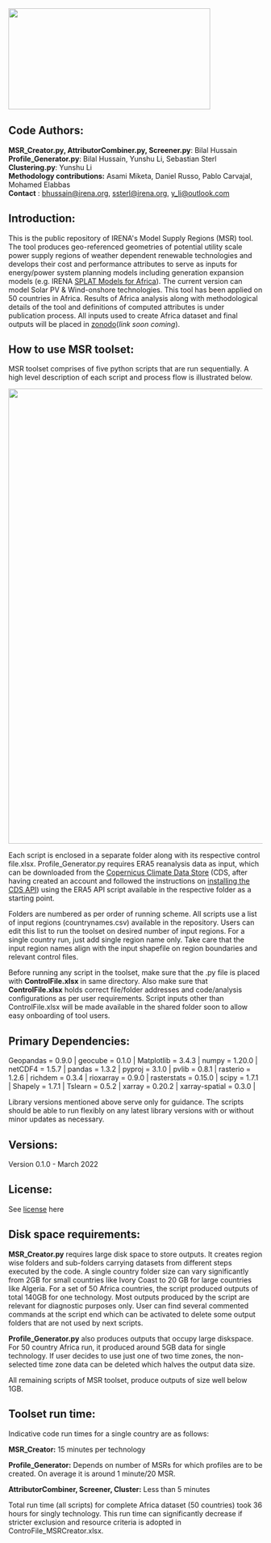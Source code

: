 <img src="https://user-images.githubusercontent.com/77098670/158803434-7125693b-283c-4d36-8780-2c57ad2015c9.gif" width="400" height="200">

## Code Authors:
**MSR_Creator.py, AttributorCombiner.py, Screener.py**: Bilal Hussain\
**Profile_Generator.py**: Bilal Hussain, Yunshu Li, Sebastian Sterl\
**Clustering.py**: Yunshu Li\
**Methodology contributions:** Asami Miketa, Daniel Russo, Pablo Carvajal, Mohamed Elabbas\
**Contact** : [bhussain@irena.org](mailto:bhussain@irena.org), [ssterl@irena.org](mailto:ssterl@irena.org), [y_li@outlook.com](mailto:y_li@outlook.com)

## Introduction:

This is the public repository of IRENA&#39;s Model Supply Regions (MSR) tool. The tool produces geo-referenced geometries of potential utility scale power supply regions of weather dependent renewable technologies and develops their cost and performance attributes to serve as inputs for energy/power system planning models including generation expansion models (e.g. IRENA [SPLAT Models for Africa](https://irena.org/energytransition/Energy-System-Models-and-Data/System-Planning-Test-Model)). The current version can model Solar PV &amp; Wind-onshore technologies. This tool has been applied on 50 countries in Africa. Results of Africa analysis along with methodological details of the tool and definitions of computed attributes is under publication process. All inputs used to create Africa dataset and final outputs will be placed in [zonodo](https://zenodo.org/)(_link soon coming_).

## How to use MSR toolset:

MSR toolset comprises of five python scripts that are run sequentially. A high level description of each script and process flow is illustrated below.

<img src="https://user-images.githubusercontent.com/77098670/158806616-53ffbad7-beac-4263-8cb2-0f92a8e0aa46.gif" width="650" height="900">

Each script is enclosed in a separate folder along with its respective control file.xlsx. Profile\_Generator.py requires ERA5 reanalysis data as input, which can be downloaded from the [Copernicus Climate Data Store](https://cds.climate.copernicus.eu/#!/home) (CDS, after having created an account and followed the instructions on [installing the CDS API](https://cds.climate.copernicus.eu/api-how-to)) using the ERA5 API script available in the respective folder as a starting point.

Folders are numbered as per order of running scheme. All scripts use a list of input regions (countrynames.csv) available in the repository. Users can edit this list to run the toolset on desired number of input regions. For a single country run, just add single region name only. Take care that the input region names align with the input shapefile on region boundaries and relevant control files.

Before running any script in the toolset, make sure that the .py file is placed with **ControlFile.xlsx** in same directory. Also make sure that **ControlFile.xlsx** holds correct file/folder addresses and code/analysis configurations as per user requirements. Script inputs other than ControlFile.xlsx will be made available in the shared folder soon to allow easy onboarding of tool users.

## Primary Dependencies:

Geopandas = 0.9.0 | geocube = 0.1.0 | Matplotlib = 3.4.3 | numpy = 1.20.0 | netCDF4 = 1.5.7 | pandas = 1.3.2 | pyproj = 3.1.0 | pvlib = 0.8.1 | rasterio = 1.2.6 | richdem = 0.3.4 | rioxarray = 0.9.0 | rasterstats = 0.15.0 | scipy = 1.7.1 | Shapely = 1.7.1 | Tslearn = 0.5.2 | xarray = 0.20.2 | xarray-spatial = 0.3.0 |

Library versions mentioned above serve only for guidance. The scripts should be able to run flexibly on any latest library versions with or without minor updates as necessary.

## Versions:

Version 0.1.0 - March 2022

## License:
See [license](https://github.com/bhussain89/TestRepository/blob/main/LICENSE) here

## Disk space requirements:

**MSR\_Creator.py** requires large disk space to store outputs. It creates region wise folders and sub-folders carrying datasets from different steps executed by the code. A single country folder size can vary significantly from 2GB for small countries like Ivory Coast to 20 GB for large countries like Algeria. For a set of 50 Africa countries, the script produced outputs of total 140GB for one technology. Most outputs produced by the script are relevant for diagnostic purposes only. User can find several commented commands at the script end which can be activated to delete some output folders that are not used by next scripts.

**Profile\_Generator.py** also produces outputs that occupy large diskspace. For 50 country Africa run, it produced around 5GB data for single technology. If user decides to use just one of two time zones, the non-selected time zone data can be deleted which halves the output data size.

All remaining scripts of MSR toolset, produce outputs of size well below 1GB.

## Toolset run time:

Indicative code run times for a single country are as follows:

**MSR\_Creator:** 15 minutes per technology

**Profile\_Generator:** Depends on number of MSRs for which profiles are to be created. On average it is around 1 minute/20 MSR.

**AttributorCombiner, Screener, Cluster:** Less than 5 minutes

Total run time (all scripts) for complete Africa dataset (50 countries) took 36 hours for singly technology. This run time can significantly decrease if stricter exclusion and resource criteria is adopted in ControFile\_MSRCreator.xlsx.

